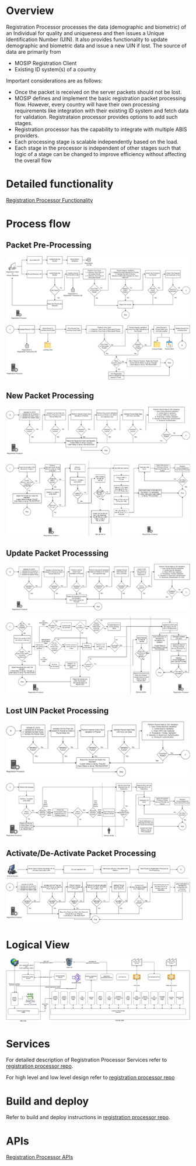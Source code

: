 # Overview
Registration Processor processes the data (demographic and biometric) of an Individual for quality and uniqueness and then issues a Unique Identification Number (UIN). It also provides functionality to update demographic and biometric data and issue a new UIN if lost.  The source of data are primarily from
- MOSIP Registration Client
- Existing ID system(s) of a country

Important considerations are as follows:

* Once the packet is received on the server packets should not be lost.  
* MOSIP defines and implement the basic registration packet processing flow. However, every country will have their own processing requirements  like integration with their existing ID system and fetch data for validation.  Registrataion processor provides options to add such stages.
* Registration processor has the capability to integrate with multiple ABIS providers.
* Each processing stage is scalable independently based on the load.
* Each stage in the processor is independent of other stages such that logic of a stage can be changed to improve efficiency without affecting the overall flow

# Detailed functionality
[Registration Processor Functionality](Registration-Processor-Functionality.md)

# Process flow

## Packet Pre-Processing
![](_images/reg_processor/packet_pre-processing_part_1.jpg)

![](_images/reg_processor/packet_pre-processing_part_2.jpg)

## New Packet Processing
![](_images/reg_processor/new_packet_processing_part_1.jpg)

![](_images/reg_processor/new_packet_processing_part_2.jpg)

## Update Packet Processsing
![](_images/reg_processor/update_packet_processing_part_1.jpg)

![](_images/reg_processor/update_packet_processing_part_2.jpg)

## Lost UIN Packet Processing
![](_images/reg_processor/lost_uin_packet_processing_part_1.jpg)

![](_images/reg_processor/lost_uin_packet_processing_part_2.jpg)

## Activate/De-Activate Packet Processing
![](_images/reg_processor/activate_deactivate_uin.jpg)

# Logical View
![Registration Processor Logical view](_images/reg_processor/reg-proc-logical-view.png)

# Services
For detailed description of Registration Processor Services refer to [registration processor repo](https://github.com/mosip/registration/tree/master/registration-processor).

For high level and low level design refer to [registration processor repo](https://github.com/mosip/registration/tree/master/registration-processor)

# Build and deploy
Refer to build and deploy instructions in [registration processor repo](https://github.com/mosip/registration/tree/master/registration-processor).

# APIs

[Registration Processor APIs](Registration-Processor-APIs.md)  
